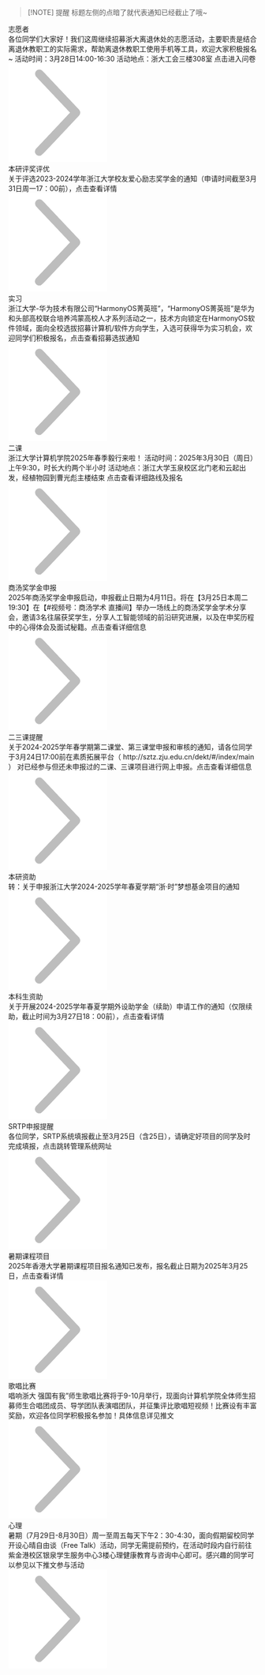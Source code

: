 
> [!NOTE] 提醒
> 标题左侧的点暗了就代表通知已经截止了哦~

<!-- card类为一个元件，每一个通知放在一张card里，只需要修改标题，截止日期，详细内容和跳转链接，其余部分相同 -->

<div class='card'>
    <div class="dot"></div>
    <div class="snapshot">
        <div class="title">志愿者</div>
        <div class="deadline" data-deadline="2025-03-28">
        </div>
        <div class="detail">
            <text>各位同学们大家好！我们这周继续招募浙大离退休处的志愿活动，主要职责是结合离退休教职工的实际需求，帮助离退休教职工使用手机等工具，欢迎大家积极报名~ 
活动时间：3月28日14:00-16:30 
活动地点：浙大工会三楼308室 
点击进入问卷</text>
        </div>
    </div>
    <a href="https://form.zju.edu.cn/#/dform/genericForm/q1jjNoEo">
    <div class="details">
        <img src="../../index.assets/右、箭头右.png">
        </img>
    </div></a>
</div>

<div class='card'>
    <div class="dot"></div>
    <div class="snapshot">
        <div class="title">本研评奖评优</div>
        <div class="deadline" data-deadline="2025-03-31">
        </div>
        <div class="detail">
            <text>关于评选2023-2024学年浙江大学校友爱心励志奖学金的通知（申请时间截至3月31日周一17：00前），点击查看详情</text>
        </div>
    </div>
    <a href="http://cspo.zju.edu.cn/2025/0326/c27183a3031764/page.htm">
    <div class="details">
        <img src="../../index.assets/右、箭头右.png">
        </img>
    </div></a>
</div>

<div class='card'>
    <div class="dot"></div>
    <div class="snapshot">
        <div class="title">实习</div>
        <div class="deadline" data-deadline="2025-04-25">
        </div>
        <div class="detail">
            <text>浙江大学-华为技术有限公司“HarmonyOS菁英班”，“HarmonyOS菁英班”是华为和头部高校联合培养鸿蒙高校人才系列活动之一，技术方向锁定在HarmonyOS软件领域，面向全校选拔招募计算机/软件方向学生，入选可获得华为实习机会，欢迎同学们积极报名，点击查看招募选拔通知</text>
        </div>
    </div>
    <a href="https://mp.weixin.qq.com/s/qiOGEf_dLi2RTsuEcEctHA">
    <div class="details">
        <img src="../../index.assets/右、箭头右.png">
        </img>
    </div></a>
</div>

<div class='card'>
    <div class="dot"></div>
    <div class="snapshot">
        <div class="title">二课</div>
        <div class="deadline" data-deadline="2025-03-27">
        </div>
        <div class="detail">
            <text>浙江大学计算机学院2025年春季毅行来啦！ 
活动时间：2025年3月30日（周日）上午9:30，时长大约两个半小时 
活动地点：浙江大学玉泉校区北门老和云起出发，经植物园到曹光彪主楼结束 
点击查看详细路线及报名</text>
        </div>
    </div>
    <a href="https://mp.weixin.qq.com/s/5RwcCag5t0vFULJTTAiPAg">
    <div class="details">
        <img src="../../index.assets/右、箭头右.png">
        </img>
    </div></a>
</div>

<div class='card'>
    <div class="dot"></div>
    <div class="snapshot">
        <div class="title">商汤奖学金申报</div>
        <div class="deadline" data-deadline="2025-04-11">
        </div>
        <div class="detail">
            <text>2025年商汤奖学金申报启动，申报截止日期为4月11日。将在【3月25日本周二19:30】在【#视频号：商汤学术 直播间】举办一场线上的商汤奖学金学术分享会，邀请3名往届获奖学生，分享人工智能领域的前沿研究进展，以及在申奖历程中的心得体会及面试秘籍。点击查看详细信息</text>
        </div>
    </div>
    <a href="https://mp.weixin.qq.com/s/z_SykUy2PIG7yrZPwPmWFQ ">
    <div class="details">
        <img src="../../index.assets/右、箭头右.png">
        </img>
    </div></a>
</div>

<div class='card'>
    <div class="dot"></div>
    <div class="snapshot">
        <div class="title">二三课提醒</div>
        <div class="deadline" data-deadline="2025-03-31">
        </div>
        <div class="detail">
            <text>关于2024-2025学年春学期第二课堂、第三课堂申报和审核的通知，请各位同学于3月24日17:00前在素质拓展平台（ http://sztz.zju.edu.cn/dekt/#/index/main ） 对已经参与但还未申报过的二课、三课项目进行网上申报。点击查看详细信息</text>
        </div>
    </div>
    <a href="http://cspo.zju.edu.cn/2025/0311/c27178a3025889/page.htm">
    <div class="details">
        <img src="../../index.assets/右、箭头右.png">
        </img>
    </div></a>
</div>

<div class='card'>
    <div class="dot"></div>
    <div class="snapshot">
        <div class="title">本研资助</div>
        <div class="deadline" data-deadline="2025-03-31">
        </div>
        <div class="detail">
            <text>转：关于申报浙江大学2024-2025学年春夏学期“浙·时”梦想基金项目的通知</text>
        </div>
    </div>
    <a href="http://www.xgb.zju.edu.cn/2025/0321/c53400a3029514/page.psp">
    <div class="details">
        <img src="../../index.assets/右、箭头右.png">
        </img>
    </div></a>
</div>

<div class='card'>
    <div class="dot"></div>
    <div class="snapshot">
        <div class="title">本科生资助</div>
        <div class="deadline" data-deadline="2025-03-27">
        </div>
        <div class="detail">
            <text>关于开展2024-2025学年春夏学期外设助学金（续助）申请工作的通知（仅限续助，截止时间为3月27日18：00前），点击查看详情</text>
        </div>
    </div>
    <a href="http://cspo.zju.edu.cn/2025/0321/c27184a3030018/page.htm">
    <div class="details">
        <img src="../../index.assets/右、箭头右.png">
        </img>
    </div></a>
</div>



<div class='card'>
    <div class="dot"></div>
    <div class="snapshot">
        <div class="title">SRTP申报提醒</div>
        <div class="deadline" data-deadline="2025-03-25">
        </div>
        <div class="detail">
            <text>各位同学，SRTP系统填报截止至3月25日（含25日），请确定好项目的同学及时完成填报，点击跳转管理系统网址</text>
        </div>
    </div>
    <a href="http://kyjs.zju.edu.cn/kyxl">
    <div class="details">
        <img src="../../index.assets/右、箭头右.png">
        </img>
    </div></a>
</div>




<div class='card'>
    <div class="dot"></div>
    <div class="snapshot">
        <div class="title">暑期课程项目</div>
        <div class="deadline" data-deadline="2025-03-25">
        </div>
        <div class="detail">
            <text>2025年香港大学暑期课程项目报名通知已发布，报名截止日期为2025年3月25日，点击查看详情</text>
        </div>
    </div>
    <a href="http://www.isee.zju.edu.cn/2025/0307/c51199a3024852/page.psp">
    <div class="details">
        <img src="../../index.assets/右、箭头右.png">
        </img>
    </div></a>
</div>

<div class='card'>
    <div class="dot"></div>
    <div class="snapshot">
        <div class="title">歌唱比赛</div>
        <div class="deadline" data-deadline="2024-09-22">
        </div>
        <div class="detail">
            <text>唱响浙大 强国有我”师生歌唱比赛将于9-10月举行，现面向计算机学院全体师生招募师生合唱团成员、导学团队表演唱团队，并征集评比歌唱短视频！比赛设有丰富奖励，欢迎各位同学积极报名参加！具体信息详见推文</text>
        </div>
    </div>
    <a href="https://mp.weixin.qq.com/s/GisYrlKWgw5T9sEGHSHV1A">
    <div class="details">
        <img src="../../index.assets/右、箭头右.png">
        </img>
    </div></a>
</div>

<div class='card'>
    <div class="dot"></div>
    <div class="snapshot">
        <div class="title">心理</div>
        <div class="deadline" data-deadline="2024-08-30">
        </div>
        <div class="detail">
            <text>暑期（7月29日-8月30日）周一至周五每天下午2：30-4:30，面向假期留校同学开设心晴自由谈（Free Talk）活动，同学无需提前预约，在活动时段内自行前往紫金港校区银泉学生服务中心3楼心理健康教育与咨询中心即可。感兴趣的同学可以参见以下推文参与活动</text>
        </div>
    </div>
    <a href="https://mp.weixin.qq.com/s/sBv0YhAZ5RrCzAcEDs4uZQ">
    <div class="details">
        <img src="../../index.assets/右、箭头右.png">
        </img>
    </div></a>
</div>

